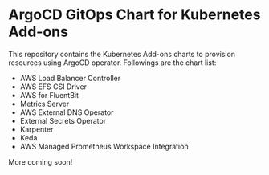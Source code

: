# ArgoCD GitOps Chart for Kubernetes Add-ons

This repository contains the Kubernetes Add-ons charts to provision resources using ArgoCD operator. 
Followings are the chart list:

- AWS Load Balancer Controller
- AWS EFS CSI Driver
- AWS for FluentBit
- Metrics Server
- AWS External DNS Operator
- External Secrets Operator
- Karpenter
- Keda
- AWS Managed Prometheus Workspace Integration

More coming soon!